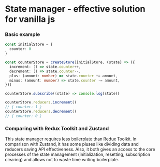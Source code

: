 # State manager - effective solution for vanilla js

### Basic example

```ts
const initialStore = {
  counter: 0
}

const counterStore = createStore(initialStore, (state) => ({
  increment: () => state.counter++,
  decrement: () => state.counter--,
  plus: (amount: number) => state.counter += amount,
  minus: (amount: number) => state.counter -= amount,
}))

counterStore.subscribe((state) => console.log(state))

counterStore.reducers.increment()
// { counter: 1 }
counterStore.reducers.decrement()
// { counter: 0 }
```

### Comparing with Redux Toolkit and Zustand
This state manager requires less boilerplate than Redux Toolkit. In comparison with Zustand, it has some pluses like dividing data and reducers saving API effectiveness. Also, it both gives an access to the core processes of the state management (initialization, resetting, subscription clearing) and allows not to waste time writing boilerplate. 